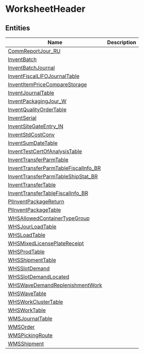
# WorksheetHeader


## Entities

|Name|Description|
|---|---|
|[CommReportJour_RU](CommReportJour_RU.cdm.json)||
|[InventBatch](InventBatch.cdm.json)||
|[InventBatchJournal](InventBatchJournal.cdm.json)||
|[InventFiscalLIFOJournalTable](InventFiscalLIFOJournalTable.cdm.json)||
|[InventItemPriceCompareStorage](InventItemPriceCompareStorage.cdm.json)||
|[InventJournalTable](InventJournalTable.cdm.json)||
|[InventPackagingJour_W](InventPackagingJour_W.cdm.json)||
|[InventQualityOrderTable](InventQualityOrderTable.cdm.json)||
|[InventSerial](InventSerial.cdm.json)||
|[InventSiteGateEntry_IN](InventSiteGateEntry_IN.cdm.json)||
|[InventStdCostConv](InventStdCostConv.cdm.json)||
|[InventSumDateTable](InventSumDateTable.cdm.json)||
|[InventTestCertOfAnalysisTable](InventTestCertOfAnalysisTable.cdm.json)||
|[InventTransferParmTable](InventTransferParmTable.cdm.json)||
|[InventTransferParmTableFiscalInfo_BR](InventTransferParmTableFiscalInfo_BR.cdm.json)||
|[InventTransferParmTableShipStat_BR](InventTransferParmTableShipStat_BR.cdm.json)||
|[InventTransferTable](InventTransferTable.cdm.json)||
|[InventTransferTableFiscalInfo_BR](InventTransferTableFiscalInfo_BR.cdm.json)||
|[PlInventPackageReturn](PlInventPackageReturn.cdm.json)||
|[PlInventPackageTable](PlInventPackageTable.cdm.json)||
|[WHSAllowedContainerTypeGroup](WHSAllowedContainerTypeGroup.cdm.json)||
|[WHSJourLoadTable](WHSJourLoadTable.cdm.json)||
|[WHSLoadTable](WHSLoadTable.cdm.json)||
|[WHSMixedLicensePlateReceipt](WHSMixedLicensePlateReceipt.cdm.json)||
|[WHSProdTable](WHSProdTable.cdm.json)||
|[WHSShipmentTable](WHSShipmentTable.cdm.json)||
|[WHSSlotDemand](WHSSlotDemand.cdm.json)||
|[WHSSlotDemandLocated](WHSSlotDemandLocated.cdm.json)||
|[WHSWaveDemandReplenishmentWork](WHSWaveDemandReplenishmentWork.cdm.json)||
|[WHSWaveTable](WHSWaveTable.cdm.json)||
|[WHSWorkClusterTable](WHSWorkClusterTable.cdm.json)||
|[WHSWorkTable](WHSWorkTable.cdm.json)||
|[WMSJournalTable](WMSJournalTable.cdm.json)||
|[WMSOrder](WMSOrder.cdm.json)||
|[WMSPickingRoute](WMSPickingRoute.cdm.json)||
|[WMSShipment](WMSShipment.cdm.json)||
